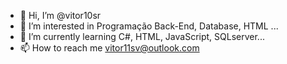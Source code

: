 - 👋 Hi, I’m @vitor10sr
- 👀 I’m interested in Programação Back-End, Database, HTML ...
- 🌱 I’m currently learning C#, HTML, JavaScript, SQLserver...
- 📫 How to reach me vitor11sv@outlook.com

<!---
vitor10sr/vitor10sr is a ✨ special ✨ repository because its `README.md` (this file) appears on your GitHub profile.
You can click the Preview link to take a look at your changes.
--->
